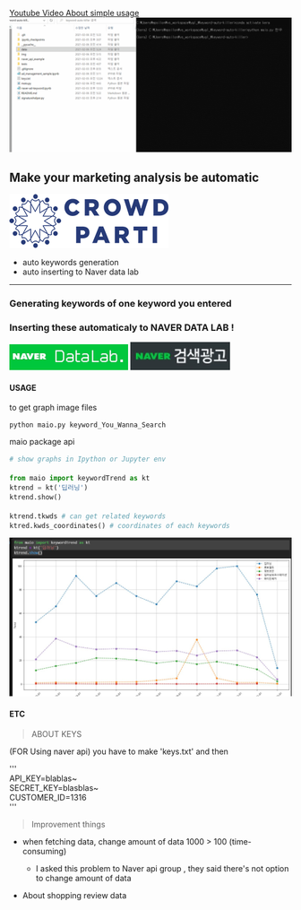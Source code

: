 [Youtube Video About simple usage ](https://youtu.be/_kPnSxVV7z0)
![](./img/guide0.gif)

## Make your marketing analysis be automatic

![](./img/crowd.png)

- auto keywords generation
- auto inserting to Naver data lab  

-------

### Generating keywords of one keyword you entered  
### Inserting these automaticaly to NAVER DATA LAB !
![](./img/datalab.png) ![](./img/naver-ads.jpg)  

#### USAGE

to get graph image files  

```shell  
python maio.py keyword_You_Wanna_Search  
```  

maio package api

```python  
# show graphs in Ipython or Jupyter env  

from maio import keywordTrend as kt 
ktrend = kt('딥러닝')      
ktrend.show()     
 
ktrend.tkwds # can get related keywords   
ktred.kwds_coordinates() # coordinates of each keywords   
```   

![](./img/show-test.jpg)

#### ETC

>  ABOUT KEYS   

(FOR Using naver api)
you have to make 'keys.txt' and then

'''    
API_KEY=blablas~  
SECRET_KEY=blasblas~  
CUSTOMER_ID=1316  
'''


> Improvement things

- when fetching data, change amount of data 1000 > 100 (time-consuming)
    - I asked this problem to Naver api group , they said there's not option to change amount of data

- About shopping review data